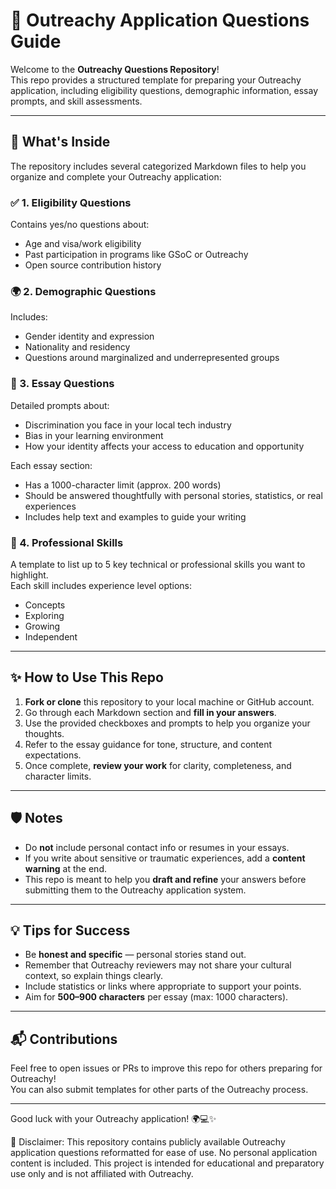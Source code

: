 # 📝 Outreachy Application Questions Guide

Welcome to the **Outreachy Questions Repository**!  
This repo provides a structured template for preparing your Outreachy application, including eligibility questions, demographic information, essay prompts, and skill assessments.

---

## 📁 What's Inside

The repository includes several categorized Markdown files to help you organize and complete your Outreachy application:

### ✅ 1. **Eligibility Questions**
Contains yes/no questions about:
- Age and visa/work eligibility
- Past participation in programs like GSoC or Outreachy
- Open source contribution history

### 🌍 2. **Demographic Questions**
Includes:
- Gender identity and expression
- Nationality and residency
- Questions around marginalized and underrepresented groups

### 🧠 3. **Essay Questions**
Detailed prompts about:
- Discrimination you face in your local tech industry
- Bias in your learning environment
- How your identity affects your access to education and opportunity

Each essay section:
- Has a 1000-character limit (approx. 200 words)
- Should be answered thoughtfully with personal stories, statistics, or real experiences
- Includes help text and examples to guide your writing

### 💼 4. **Professional Skills**
A template to list up to 5 key technical or professional skills you want to highlight.  
Each skill includes experience level options:
- Concepts
- Exploring
- Growing
- Independent

---

## ✨ How to Use This Repo

1. **Fork or clone** this repository to your local machine or GitHub account.
2. Go through each Markdown section and **fill in your answers**.
3. Use the provided checkboxes and prompts to help you organize your thoughts.
4. Refer to the essay guidance for tone, structure, and content expectations.
5. Once complete, **review your work** for clarity, completeness, and character limits.

---

## 🛡️ Notes

- Do **not** include personal contact info or resumes in your essays.
- If you write about sensitive or traumatic experiences, add a **content warning** at the end.
- This repo is meant to help you **draft and refine** your answers before submitting them to the Outreachy application system.

---

## 💡 Tips for Success

- Be **honest and specific** — personal stories stand out.
- Remember that Outreachy reviewers may not share your cultural context, so explain things clearly.
- Include statistics or links where appropriate to support your points.
- Aim for **500–900 characters** per essay (max: 1000 characters).

---

## 📬 Contributions

Feel free to open issues or PRs to improve this repo for others preparing for Outreachy!  
You can also submit templates for other parts of the Outreachy process.

---

Good luck with your Outreachy application! 🌍💻✨


📌 Disclaimer: This repository contains publicly available Outreachy application questions reformatted for ease of use. No personal application content is included. This project is intended for educational and preparatory use only and is not affiliated with Outreachy.

